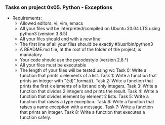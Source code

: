 ### Tasks on project 0x05. Python - Exceptions
- Requirements:
	- Allowed editors: vi, vim, emacs
	- All your files will be interpreted/compiled on Ubuntu 20.04 LTS using python3 (version 3.8.5)
	- All your files should end with a new line
	- The first line of all your files should be exactly #!/usr/bin/python3
	- A README.md file, at the root of the folder of the project, is mandatory
	- Your code should use the pycodestyle (version 2.8.\*)
	- All your files must be executable
	- The length of your files will be tested using wc
Task 0: Write a function that prints x elements of a list.
Task 1: Write a function that prints an integer with "{:d}".format().
Task 2: Write a function that prints the first x elements of a list and only integers.
Task 3: Write a function that divides 2 integers and prints the result.
Task 4: Write a function that divides element by element 2 lists.
Task 5: Write a function that raises a type exception.
Task 6: Write a function that raises a name exception with a message.
Task 7: Write a function that prints an integer.
Task 8: Write a function that executes a function safely.
